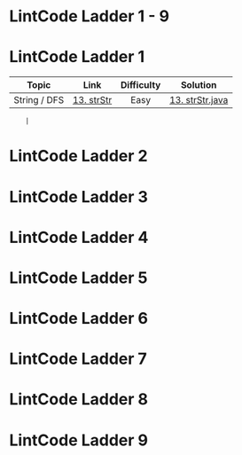 # LintCode Ladder 1 - 9

# LintCode Ladder 1

|         Topic         |                                                 Link                                                | Difficulty |                                                                                                 Solution                                                                                                 |
|:---------------------:|:--------------------------------------------------------------------------------------------------------:|:------:|:--------------------------------------------------------------------------------------------------------------------------------------------------------------------------------------------------------:|
| String / DFS | [13. strStr](http://lintcode.com/problem/strstr)                           |   Easy   | [13. strStr.java](https://github.com/chendddong/LintCode/blob/master/JiuZhang%20Algorithm%20Ladder/1%20-%20strStr%20%26%20Coding%20Style/Reqiured/13.%20strStr.java)           |

        |

# LintCode Ladder 2
# LintCode Ladder 3
# LintCode Ladder 4
# LintCode Ladder 5
# LintCode Ladder 6
# LintCode Ladder 7
# LintCode Ladder 8
# LintCode Ladder 9
